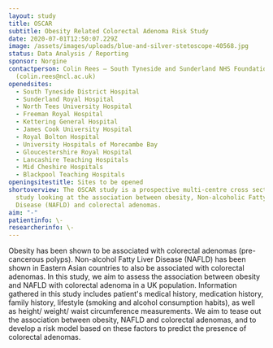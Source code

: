 ```yaml
---
layout: study
title: OSCAR
subtitle: Obesity Related Colorectal Adenoma Risk Study
date: 2020-07-01T12:50:07.229Z
image: /assets/images/uploads/blue-and-silver-stetoscope-40568.jpg
status: Data Analysis / Reporting
sponsor: Norgine
contactperson: Colin Rees – South Tyneside and Sunderland NHS Foundation Trust
  (colin.rees@ncl.ac.uk)
openedsites:
  - South Tyneside District Hospital
  - Sunderland Royal Hospital
  - North Tees University Hospital
  - Freeman Royal Hospital
  - Kettering General Hospital
  - James Cook University Hospital
  - Royal Bolton Hospital
  - University Hospitals of Morecambe Bay
  - Gloucestershire Royal Hospital
  - Lancashire Teaching Hospitals
  - Mid Cheshire Hospitals
  - Blackpool Teaching Hospitals
openingsitestitle: Sites to be opened
shortoverview: The OSCAR study is a prospective multi-centre cross sectional
  study looking at the association between obesity, Non-alcoholic Fatty Liver
  Disease (NAFLD) and colorectal adenomas.
aim: "-"
patientinfo: \-
researcherinfo: \-
---
```

Obesity has been shown to be associated with colorectal adenomas (pre-cancerous polyps). Non-alcohol Fatty Liver Disease (NAFLD) has been shown in Eastern Asian countries to also be associated with colorectal adenomas.  In this study, we aim to assess the association between obesity and NAFLD with colorectal adenoma in a UK population. Information gathered in this study includes patient's medical history, medication history, family history, lifestyle (smoking and alcohol consumption habits), as well as height/ weight/ waist circumference measurements. We aim to tease out the association between obesity, NAFLD and colorectal adenomas, and to develop a risk model based on these factors to predict the presence of colorectal adenomas.